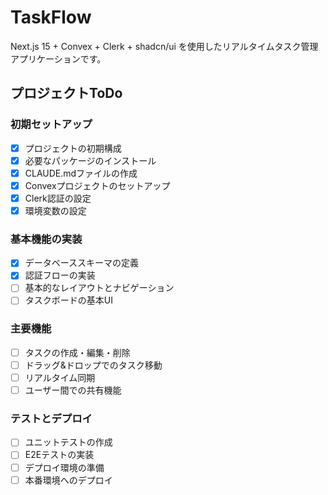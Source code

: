 # TaskFlow

Next.js 15 + Convex + Clerk + shadcn/ui を使用したリアルタイムタスク管理アプリケーションです。

## プロジェクトToDo

### 初期セットアップ
- [x] プロジェクトの初期構成
- [x] 必要なパッケージのインストール
- [x] CLAUDE.mdファイルの作成
- [x] Convexプロジェクトのセットアップ
- [x] Clerk認証の設定
- [x] 環境変数の設定

### 基本機能の実装
- [x] データベーススキーマの定義
- [x] 認証フローの実装
- [ ] 基本的なレイアウトとナビゲーション
- [ ] タスクボードの基本UI

### 主要機能
- [ ] タスクの作成・編集・削除
- [ ] ドラッグ&ドロップでのタスク移動
- [ ] リアルタイム同期
- [ ] ユーザー間での共有機能

### テストとデプロイ
- [ ] ユニットテストの作成
- [ ] E2Eテストの実装
- [ ] デプロイ環境の準備
- [ ] 本番環境へのデプロイ
